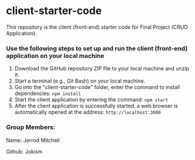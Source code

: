 # client-starter-code

This repository is the client (front-end) starter code for Final Project (CRUD Application).

### Use the following steps to set up and run the client (front-end) application on your local machine
1.	Download the GitHub repository ZIP file to your local machine and unzip it.
2. Start a terminal (e.g., Git Bash) on your local machine.
3.	Go into the "client-starter-code" folder, enter the command to install dependencies: `npm install` 
4.	Start the client application by entering the command: `npm start` 
5.	After the client application is successfully started, a web browser is automatically opened at the address: `http://localhost:3000` 

### Group Members:

Name: Jerrod Mitchell

Github: Jokism


